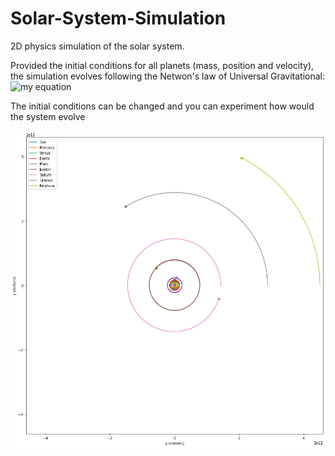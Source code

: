 # Solar-System-Simulation
2D physics simulation of the solar system.

Provided the initial conditions for all planets (mass, position and velocity), the simulation evolves following the Netwon's law of Universal Gravitational:
![my equation]([https://latex.codecogs.com/gif.image?\dpi{110}F&space;=&space;\frac{Gm_1m_2}{r^2}](https://latex.codecogs.com/svg.image?F&space;=&space;\frac{Gm_1m_2}{r^2}))

The initial conditions can be changed and you can experiment how would the system evolve

![alt_text](https://github.com/ygbuil/Solar-System-Simulation/blob/main/simulation_plot.png)
